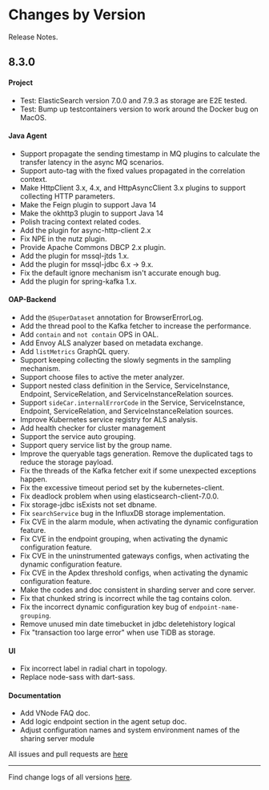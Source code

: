 Changes by Version
==================
Release Notes.

8.3.0
------------------
#### Project
* Test: ElasticSearch version 7.0.0 and 7.9.3 as storage are E2E tested. 
* Test: Bump up testcontainers version to work around the Docker bug on MacOS. 

#### Java Agent
* Support propagate the sending timestamp in MQ plugins to calculate the transfer latency in the async MQ scenarios.
* Support auto-tag with the fixed values propagated in the correlation context.
* Make HttpClient 3.x, 4.x, and HttpAsyncClient 3.x plugins to support collecting HTTP parameters.
* Make the Feign plugin to support Java 14
* Make the okhttp3 plugin to support Java 14
* Polish tracing context related codes.
* Add the plugin for async-http-client 2.x
* Fix NPE in the nutz plugin.
* Provide Apache Commons DBCP 2.x plugin.
* Add the plugin for mssql-jtds 1.x.
* Add the plugin for mssql-jdbc 6.x -> 9.x.
* Fix the default ignore mechanism isn't accurate enough bug.
* Add the plugin for spring-kafka 1.x.

#### OAP-Backend
* Add the `@SuperDataset` annotation for BrowserErrorLog.
* Add the thread pool to the Kafka fetcher to increase the performance.
* Add `contain` and `not contain` OPS in OAL.
* Add Envoy ALS analyzer based on metadata exchange.
* Add `listMetrics` GraphQL query. 
* Support keeping collecting the slowly segments in the sampling mechanism.
* Support choose files to active the meter analyzer.
* Support nested class definition in the Service, ServiceInstance, Endpoint, ServiceRelation, and ServiceInstanceRelation sources.
* Support `sideCar.internalErrorCode` in the Service, ServiceInstance, Endpoint, ServiceRelation, and ServiceInstanceRelation sources.
* Improve Kubernetes service registry for ALS analysis.
* Add health checker for cluster management
* Support the service auto grouping.
* Support query service list by the group name.
* Improve the queryable tags generation. Remove the duplicated tags to reduce the storage payload.
* Fix the threads of the Kafka fetcher exit if some unexpected exceptions happen.
* Fix the excessive timeout period set by the kubernetes-client.
* Fix deadlock problem when using elasticsearch-client-7.0.0.
* Fix storage-jdbc isExists not set dbname.
* Fix `searchService` bug in the InfluxDB storage implementation.
* Fix CVE in the alarm module, when activating the dynamic configuration feature.
* Fix CVE in the endpoint grouping, when activating the dynamic configuration feature.
* Fix CVE in the uninstrumented gateways configs, when activating the dynamic configuration feature.
* Fix CVE in the Apdex threshold configs, when activating the dynamic configuration feature.
* Make the codes and doc consistent in sharding server and core server.
* Fix that chunked string is incorrect while the tag contains colon.
* Fix the incorrect dynamic configuration key bug of `endpoint-name-grouping`.
* Remove unused min date timebucket in jdbc deletehistory logical
* Fix "transaction too large error" when use TiDB as storage.

#### UI
* Fix incorrect label in radial chart in topology.
* Replace node-sass with dart-sass.

#### Documentation
* Add VNode FAQ doc.
* Add logic endpoint section in the agent setup doc.
* Adjust configuration names and system environment names of the sharing server module

All issues and pull requests are [here](https://github.com/apache/skywalking/milestone/62?closed=1)

------------------
Find change logs of all versions [here](changes).
